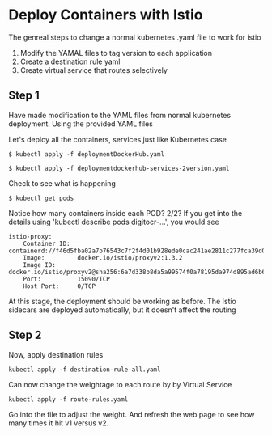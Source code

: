 # Deploy Containers with Istio

The genreal steps to change a normal kubernetes .yaml file to work for istio
1.  Modify the YAMAL files to tag version to each application
2.  Create a destination rule yaml
3.  Create virtual service that routes selectively

## Step 1

Have made modification to the YAML files from normal kubernetes deployment. Using the provided YAML files

Let's deploy all the containers, services just like Kubernetes case

    $ kubectl apply -f deploymentDockerHub.yaml

    $ kubectl apply -f deploymentdockerhub-services-2version.yaml

Check to see what is happening

    $ kubectl get pods

Notice how many containers inside each POD?  2/2?
If you get into the details using 'kubectl describe pods digitocr-...', you would see

    istio-proxy:
        Container ID:  containerd://f46d5fba02a7b76543c7f2f4d01b928ede0cac241ae2811c277fca39d01b80dc
        Image:         docker.io/istio/proxyv2:1.3.2
        Image ID:      docker.io/istio/proxyv2@sha256:6a7d338b8da5a99574f0a78195da974d895ad6b65682660b1717c43e6b7559e6
        Port:          15090/TCP
        Host Port:     0/TCP


At this stage, the deployment should be working as before.  The Istio sidecars are deployed automatically, but it doesn't affect the routing

## Step 2

Now, apply destination rules

    kubectl apply -f destination-rule-all.yaml

Can now change the weightage to each route by by Virtual Service

    kubectl apply -f route-rules.yaml

Go into the file to adjust the weight. And refresh the web page to see how many times it hit v1 versus v2.